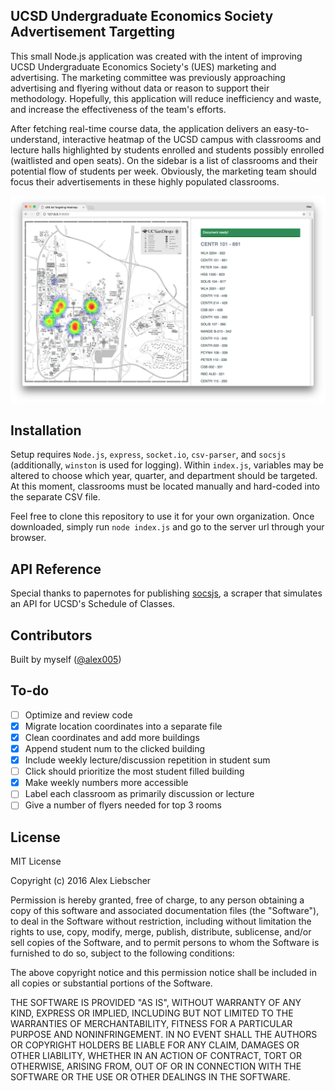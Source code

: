 ## UCSD Undergraduate Economics Society Advertisement Targetting

This small Node.js application was created with the intent of improving UCSD Undergraduate Economics Society's (UES) marketing and advertising. The marketing committee was previously approaching advertising and flyering without data or reason to support their methodology. Hopefully, this application will reduce inefficiency and waste, and increase the effectiveness of the team's efforts.

After fetching real-time course data, the application delivers an easy-to-understand, interactive heatmap of the UCSD campus with classrooms and lecture halls highlighted by students enrolled and students possibly enrolled (waitlisted and open seats). On the sidebar is a list of classrooms and their potential flow of students per week. Obviously, the marketing team should focus their advertisements in these highly populated classrooms.

![Operational Screenshot](/UES%20Ad%20Targeting.png?raw=true "Operational Screenshot")

## Installation

Setup requires <code>Node.js</code>, <code>express</code>, <code>socket.io</code>, <code>csv-parser</code>, and <code>socsjs</code> (additionally, <code>winston</code> is used for logging). Within <code>index.js</code>, variables may be altered to choose which year, quarter, and department should be targeted. At this moment, classrooms must be located manually and hard-coded into the separate CSV file.

Feel free to clone this repository to use it for your own organization. Once downloaded, simply run <code>node index.js</code> and go to the server url through your browser.

## API Reference

Special thanks to papernotes for publishing [socsjs](https://github.com/papernotes/socsjs), a scraper that simulates an API for UCSD's Schedule of Classes.

## Contributors

Built by myself ([@alex005](https://github.com/Alex005))

## To-do

- [ ] Optimize and review code
- [x] Migrate location coordinates into a separate file
- [x] Clean coordinates and add more buildings
- [x] Append student num to the clicked building
- [x] Include weekly lecture/discussion repetition in student sum
- [ ] Click should prioritize the most student filled building
- [x] Make weekly numbers more accessible
- [ ] Label each classroom as primarily discussion or lecture
- [ ] Give a number of flyers needed for top 3 rooms

## License

MIT License

Copyright (c) 2016 Alex Liebscher

Permission is hereby granted, free of charge, to any person obtaining a copy
of this software and associated documentation files (the "Software"), to deal
in the Software without restriction, including without limitation the rights
to use, copy, modify, merge, publish, distribute, sublicense, and/or sell
copies of the Software, and to permit persons to whom the Software is
furnished to do so, subject to the following conditions:

The above copyright notice and this permission notice shall be included in all
copies or substantial portions of the Software.

THE SOFTWARE IS PROVIDED "AS IS", WITHOUT WARRANTY OF ANY KIND, EXPRESS OR
IMPLIED, INCLUDING BUT NOT LIMITED TO THE WARRANTIES OF MERCHANTABILITY,
FITNESS FOR A PARTICULAR PURPOSE AND NONINFRINGEMENT. IN NO EVENT SHALL THE
AUTHORS OR COPYRIGHT HOLDERS BE LIABLE FOR ANY CLAIM, DAMAGES OR OTHER
LIABILITY, WHETHER IN AN ACTION OF CONTRACT, TORT OR OTHERWISE, ARISING FROM,
OUT OF OR IN CONNECTION WITH THE SOFTWARE OR THE USE OR OTHER DEALINGS IN THE
SOFTWARE.

